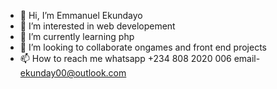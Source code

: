 - 👋 Hi, I’m Emmanuel Ekundayo
- 👀 I’m interested in web developement
- 🌱 I’m currently learning php
- 💞️ I’m looking to collaborate ongames and front end projects
- 📫 How to reach me
whatsapp 
+234 808 2020 006
email- ekunday00@outlook.com
 
<!---
EmmanuelEkundayo/EmmanuelEkundayo is a ✨ special ✨ repository because its `README.md` (this file) appears on your GitHub profile.
You can click the Preview link to take a look at your changes.
--->
